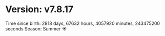 # Version: v7.8.17
Time since birth: 2818 days, 67632 hours, 4057920 minutes, 243475200 seconds
Season: Summer ☀️
